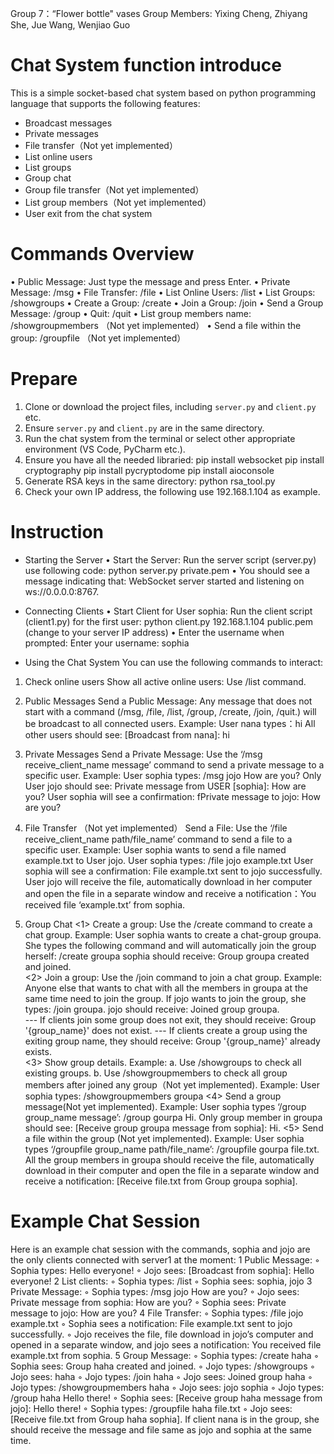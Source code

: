 Group 7：“Flower bottle" vases 
Group Members: Yixing Cheng, Zhiyang She, Jue Wang, Wenjiao Guo


# Chat System function introduce
This is a simple socket-based chat system based on python programming language that supports the following features:
- Broadcast messages
- Private messages
- File transfer（Not yet implemented）
- List online users
- List groups
- Group chat
- Group file transfer（Not yet implemented）
- List group members（Not yet implemented）
- User exit from the chat system

# Commands Overview
•	Public Message: Just type the message and press Enter.
•	Private Message: /msg <username> <message>
•	File Transfer: /file <username> <filename>
•	List Online Users: /list
•	List Groups: /showgroups
•	Create a Group: /create <groupname>
•	Join a Group: /join <groupname>
•	Send a Group Message: /group <groupname> <message>
•	Quit: /quit
•	List group members name: /showgroupmembers <groupname>（Not yet implemented）
•	Send a file within the group: /groupfile <groupname> <filename>（Not yet implemented）

# Prepare
1. Clone or download the project files, including `server.py` and `client.py` etc.
2. Ensure `server.py` and `client.py` are in the same directory.
3. Run the chat system from the terminal or select other appropriate environment (VS Code, PyCharm etc.).
4. Ensure you have all the needed libraried:
    pip install websocket
    pip install cryptography
    pip install pycryptodome
    pip install aioconsole
5. Generate RSA keys in the same directory: 
    python rsa_tool.py
6. Check your own IP address, the following use 192.168.1.104 as example.

# Instruction
* Starting the Server
  •	Start the Server: Run the server script (server.py) use following code: 
      python server.py private.pem 
  •	You should see a message indicating that: WebSocket server started and listening on ws://0.0.0.0:8767.

* Connecting Clients
  •	Start Client for User sophia: Run the client script (client1.py) for the first user: 
      python client.py 192.168.1.104 public.pem (change to your server IP address)
  •	Enter the username when prompted: Enter your username: sophia
 
*	Using the Chat System
You can use the following commands to interact:
1.	Check online users
  Show all active online users: Use /list command.

2.  Public Messages
  Send a Public Message: Any message that does not start with a command (/msg, /file, /list, /group, /create, /join, /quit.) will be broadcast to all connected users.
Example:
 	User nana types：hi
 	All other users should see: [Broadcast from nana]: hi

3. Private Messages
  Send a Private Message: Use the ‘/msg receive_client_name message’ command to send a private message to a specific user.
Example:
 	User sophia types: /msg jojo How are you?
 	Only User jojo should see: Private message from USER [sophia]: How are you?
 	User sophia will see a confirmation: fPrivate message to jojo: How are you?

4. File Transfer （Not yet implemented）
  Send a File: Use the ‘/file receive_client_name path/file_name’ command to send a file to a specific user.
Example:
 	User sophia wants to send a file named example.txt to User jojo. User sophia types: /file jojo example.txt
 	User sophia will see a confirmation: File example.txt sent to jojo successfully.
 	User jojo will receive the file, automatically download in her computer and open the file in a separate window and receive a notification：You received file ‘example.txt’ from sophia. 

5. Group Chat
<1> Create a group: Use the /create command to create a chat group.
Example:
 	User sophia wants to create a chat-group groupa. She types the following command and will automatically join the group herself:
  /create groupa
  sophia should receive: Group groupa created and joined.  
<2> Join a group: Use the /join command to join a chat group.
Example:
 	Anyone else that wants to chat with all the members in groupa at the same time need to join the group. If jojo wants to join the group, she types:
  /join groupa.
  jojo should receive: Joined group groupa.  
--- If clients join some group does not exit, they should receive: Group '{group_name}' does not exist. 
--- If clients create a group using the exiting group name, they should receive: Group '{group_name}' already exists.  
<3>	Show group details. Example:
  a. Use /showgroups to check all existing groups. 
 	b. Use /showgroupmembers <groupname> to check all group members after joined any group（Not yet implemented).
Example:
 	User sophia types: /showgroupmembers groupa
<4> Send a group message(Not yet implemented).
Example:
 	User sophia types ‘/group group_name message’: /group gourpa Hi.
 	Only group member in groupa should see: [Receive group groupa message from sophia]: Hi.
<5> Send a file within the group (Not yet implemented).
Example:
 	User sophia types ‘/groupfile group_name path/file_name’: /groupfile gourpa file.txt.
 	All the group members in groupa should receive the file, automatically download in their computer and open the file in a separate window and receive a notification: [Receive file.txt from Group groupa sophia].

# Example Chat Session
Here is an example chat session with the commands, sophia and jojo are the only clients connected with server1 at the moment:
1	Public Message:
◦	Sophia types: Hello everyone!
◦	Jojo sees: [Broadcast from sophia]: Hello everyone!
2	List clients:
◦	Sophia types: /list
◦	Sophia sees: sophia, jojo
3	Private Message:
◦	Sophia types: /msg jojo How are you?
◦	Jojo sees: Private message from sophia: How are you?
◦	Sophia sees: Private message to jojo: How are you?
4	File Transfer:
◦	Sophia types: /file jojo example.txt
◦	Sophia sees a notification: File example.txt sent to jojo successfully.
◦	Jojo receives the file, file download in jojo’s computer and opened in a separate window, and jojo sees a notification: You received file example.txt from sophia.
5	Group Message:
◦	Sophia types: /create haha
◦	Sophia sees: Group haha created and joined.
◦	Jojo types: /showgroups
◦	Jojo sees: haha
◦	Jojo types: /join haha
◦	Jojo sees: Joined group haha
◦	Jojo types: /showgroupmembers haha
◦	Jojo sees: jojo sophia
◦	Jojo types: /group haha Hello there!
◦	Sophia sees: [Receive group haha message from jojo]: Hello there!
◦	Sophia types: /groupfile haha file.txt
◦	Jojo sees: [Receive file.txt from Group haha sophia].
If client nana is in the group, she should receive the message and file same as jojo and sophia at the same time.

